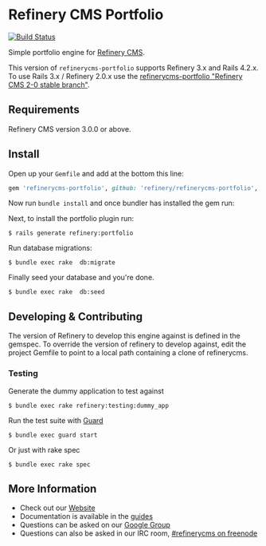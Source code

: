 # Refinery CMS Portfolio

[![Build Status](https://travis-ci.org/refinery/refinerycms-portfolio.svg?branch=master)](https://travis-ci.org/refinery/refinerycms-portfolio)

Simple portfolio engine for [Refinery CMS](http://refinerycms.com).

This version of `refinerycms-portfolio` supports Refinery 3.x and Rails 4.2.x. To use Rails 3.x / Refinery 2.0.x use the [refinerycms-portfolio "Refinery CMS 2-0 stable branch"](http://github.com/refinery/refinerycms-portfolio/tree/2-0-stable).

## Requirements

Refinery CMS version 3.0.0 or above.

## Install

Open up your ``Gemfile`` and add at the bottom this line:

```ruby
gem 'refinerycms-portfolio', github: 'refinery/refinerycms-portfolio', branch: 'master'
```

Now run `bundle install` and once bundler has installed the gem run:

Next, to install the portfolio plugin run:

    $ rails generate refinery:portfolio

Run database migrations:

    $ bundle exec rake  db:migrate

Finally seed your database and you're done.

    $ bundle exec rake  db:seed

## Developing & Contributing

The version of Refinery to develop this engine against is defined in the gemspec. To override the version of refinery to develop against, edit the project Gemfile to point to a local path containing a clone of refinerycms.

### Testing

Generate the dummy application to test against

    $ bundle exec rake refinery:testing:dummy_app

Run the test suite with [Guard](https://github.com/guard/guard)

    $ bundle exec guard start

Or just with rake spec

    $ bundle exec rake spec

## More Information
* Check out our [Website](http://refinerycms.com/)
* Documentation is available in the [guides](http://refinerycms.com/guides)
* Questions can be asked on our [Google Group](http://group.refinerycms.org)
* Questions can also be asked in our IRC room, [#refinerycms on freenode](irc://irc.freenode.net/refinerycms)
